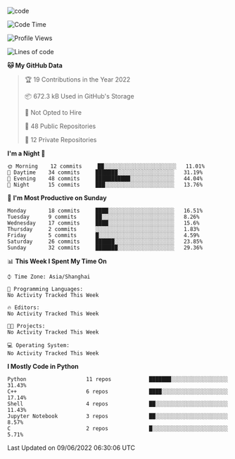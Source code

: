 
<!--
**liuyaanng/liuyaanng** is a ✨ _special_ ✨ repository because its `README.md` (this file) appears on your GitHub profile.

Here are some ideas to get you started:

- 🔭 I’m currently working on ...
- 🌱 I’m currently learning ...
- 👯 I’m looking to collaborate on ...
- 🤔 I’m looking for help with ...
- 💬 Ask me about ...
- 📫 How to reach me: ...
- 😄 Pronouns: ...
- ⚡ Fun fact: ...
-->


![code](https://cdn.jsdelivr.net/gh/liuyaanng/liuyaanng@1.0/code.gif) 

<!--START_SECTION:waka-->
![Code Time](http://img.shields.io/badge/Code%20Time-228%20hrs%2035%20mins-blue)

![Profile Views](http://img.shields.io/badge/Profile%20Views-0-blue)

![Lines of code](https://img.shields.io/badge/From%20Hello%20World%20I%27ve%20Written-5%20Million%20lines%20of%20code-blue)

**🐱 My GitHub Data** 

> 🏆 19 Contributions in the Year 2022
 > 
> 📦 672.3 kB Used in GitHub's Storage 
 > 
> 🚫 Not Opted to Hire
 > 
> 📜 48 Public Repositories 
 > 
> 🔑 12 Private Repositories  
 > 
**I'm a Night 🦉** 

```text
🌞 Morning    12 commits     ██░░░░░░░░░░░░░░░░░░░░░░░   11.01% 
🌆 Daytime    34 commits     ███████░░░░░░░░░░░░░░░░░░   31.19% 
🌃 Evening    48 commits     ███████████░░░░░░░░░░░░░░   44.04% 
🌙 Night      15 commits     ███░░░░░░░░░░░░░░░░░░░░░░   13.76%

```
📅 **I'm Most Productive on Sunday** 

```text
Monday       18 commits     ████░░░░░░░░░░░░░░░░░░░░░   16.51% 
Tuesday      9 commits      ██░░░░░░░░░░░░░░░░░░░░░░░   8.26% 
Wednesday    17 commits     ████░░░░░░░░░░░░░░░░░░░░░   15.6% 
Thursday     2 commits      ░░░░░░░░░░░░░░░░░░░░░░░░░   1.83% 
Friday       5 commits      █░░░░░░░░░░░░░░░░░░░░░░░░   4.59% 
Saturday     26 commits     ██████░░░░░░░░░░░░░░░░░░░   23.85% 
Sunday       32 commits     ███████░░░░░░░░░░░░░░░░░░   29.36%

```


📊 **This Week I Spent My Time On** 

```text
⌚︎ Time Zone: Asia/Shanghai

💬 Programming Languages: 
No Activity Tracked This Week

🔥 Editors: 
No Activity Tracked This Week

🐱‍💻 Projects: 
No Activity Tracked This Week

💻 Operating System: 
No Activity Tracked This Week

```

**I Mostly Code in Python** 

```text
Python                   11 repos            ███████░░░░░░░░░░░░░░░░░░   31.43% 
C++                      6 repos             ████░░░░░░░░░░░░░░░░░░░░░   17.14% 
Shell                    4 repos             ██░░░░░░░░░░░░░░░░░░░░░░░   11.43% 
Jupyter Notebook         3 repos             ██░░░░░░░░░░░░░░░░░░░░░░░   8.57% 
C                        2 repos             █░░░░░░░░░░░░░░░░░░░░░░░░   5.71%

```



 Last Updated on 09/06/2022 06:30:06 UTC
<!--END_SECTION:waka-->
